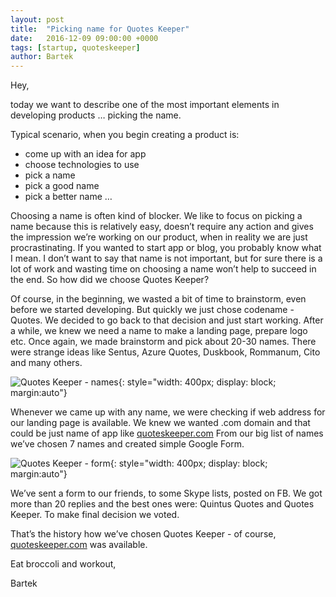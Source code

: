 ```yaml
---
layout: post
title:  "Picking name for Quotes Keeper"
date:   2016-12-09 09:00:00 +0000
tags: [startup, quoteskeeper]
author: Bartek
---
```


Hey,

today we want to describe one of the most important elements in developing products … picking the name. 

Typical scenario, when you begin creating a product is:

- come up with an idea for app
- choose technologies to use
- pick a name
- pick a good name
- pick a better name …

Choosing a name is often kind of blocker. We like to focus on picking a name because this is relatively easy, doesn’t require any action and gives the impression we’re working on our product, when in reality we are just procrastinating. If you wanted to start app or blog, you probably know what I mean. I don’t want to say that name is not important, but for sure there is a lot of work and wasting time on choosing a name won’t help to succeed in the end. So how did we choose Quotes Keeper?

Of course, in the beginning, we wasted a bit of time to brainstorm, even before we started developing. But quickly we just chose codename - Quotes. We decided to go back to that decision and just start working. After a while, we knew we need a name to make a landing page, prepare logo etc. Once again, we made brainstorm and pick about 20-30 names. There were strange ideas like Sentus, Azure Quotes, Duskbook, Rommanum, Cito and many others. 

![Quotes Keeper - names]({{site.url}}/img/quotes_names.png){: style="width: 400px; display: block; margin:auto"}

Whenever we came up with any name, we were checking if web address for our landing page is available. We knew we wanted .com domain and that could be just name of app like [quoteskeeper.com](http://www.quoteskeeper.com)
From our big list of names we’ve chosen 7 names and created simple Google Form.

![Quotes Keeper - form]({{site.url}}/img/quotes_form.png){: style="width: 400px; display: block; margin:auto"}

 We’ve sent a form to our friends, to some Skype lists, posted on FB. We got more than 20 replies and the best ones were: Quintus Quotes and Quotes Keeper.  To make final decision we voted.

That’s the history how we’ve chosen Quotes Keeper - of course, [quoteskeeper.com](http://www.quoteskeeper.com) was available.

Eat broccoli and workout,

Bartek
